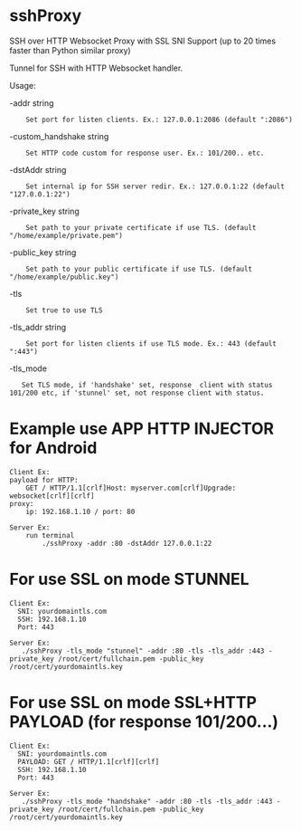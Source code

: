 # sshProxy
SSH over HTTP Websocket Proxy with SSL SNI Support (up to 20 times faster than Python similar proxy)

Tunnel for SSH with HTTP Websocket handler.

Usage:

-addr string

        Set port for listen clients. Ex.: 127.0.0.1:2086 (default ":2086")

-custom_handshake string

        Set HTTP code custom for response user. Ex.: 101/200.. etc.

-dstAddr string

        Set internal ip for SSH server redir. Ex.: 127.0.0.1:22 (default "127.0.0.1:22")

-private_key string

        Set path to your private certificate if use TLS. (default "/home/example/private.pem")

-public_key string

        Set path to your public certificate if use TLS. (default "/home/example/public.key")

-tls

        Set true to use TLS

-tls_addr string

        Set port for listen clients if use TLS mode. Ex.: 443 (default ":443")

-tls_mode
     
       Set TLS mode, if 'handshake' set, response  client with status 101/200 etc, if 'stunnel' set, not response client with status.


# Example use APP HTTP INJECTOR for Android

    Client Ex:
    payload for HTTP: 
        GET / HTTP/1.1[crlf]Host: myserver.com[crlf]Upgrade: websocket[crlf][crlf]
    proxy:
        ip: 192.168.1.10 / port: 80
    
    Server Ex:
        run terminal
            ./sshProxy -addr :80 -dstAddr 127.0.0.1:22


# For use SSL on mode STUNNEL

    Client Ex:
      SNI: yourdomaintls.com
      SSH: 192.168.1.10
      Port: 443      
  
    Server Ex:
       ./sshProxy -tls_mode "stunnel" -addr :80 -tls -tls_addr :443 -private_key /root/cert/fullchain.pem -public_key /root/cert/yourdomaintls.key

# For use SSL on mode SSL+HTTP PAYLOAD (for response 101/200...)

    Client Ex:
      SNI: yourdomaintls.com
      PAYLOAD: GET / HTTP/1.1[crlf][crlf]  
      SSH: 192.168.1.10
      Port: 443      
  
    Server Ex:
       ./sshProxy -tls_mode "handshake" -addr :80 -tls -tls_addr :443 -private_key /root/cert/fullchain.pem -public_key /root/cert/yourdomaintls.key

